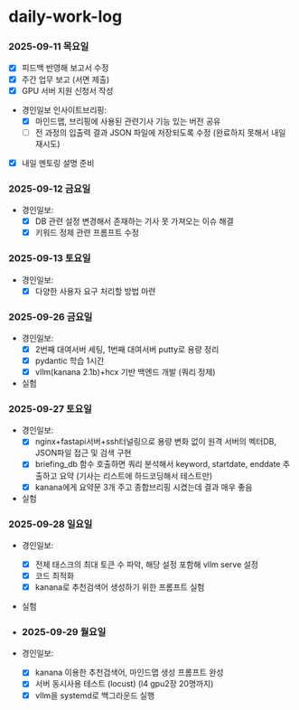 # daily-work-log

### 2025-09-11 목요일
- [X] 피드백 반영해 보고서 수정
- [X] 주간 업무 보고 (서면 제출)
- [X] GPU 서버 지원 신청서 작성
- 경인일보 인사이트브리핑:
  - [X] 마인드맵, 브리핑에 사용된 관련기사 기능 있는 버전 공유
  - [ ] 전 과정의 입출력 결과 JSON 파일에 저장되도록 수정 (완료하지 못해서 내일 재시도)
- [X] 내일 멘토링 설명 준비

### 2025-09-12 금요일
- 경인일보:
  - [X] DB 관련 설정 변경해서 존재하는 기사 못 가져오는 이슈 해결
  - [X] 키워드 정제 관련 프롬프트 수정
 
### 2025-09-13 토요일
- 경인일보:
  - [X] 다양한 사용자 요구 처리할 방법 마련

### 2025-09-26 금요일
- 경인일보:
  - [X] 2번째 대여서버 세팅, 1번째 대여서버 putty로 용량 정리
  - [X] pydantic 학습 1시간
  - [X] vllm(kanana 2.1b)+hcx 기반 백엔드 개발 (쿼리 정제)
 
- 실험

### 2025-09-27 토요일
- 경인일보:
  - [X] nginx+fastapi서버+ssh터널링으로 용량 변화 없이 원격 서버의 벡터DB, JSON파일 접근 및 검색 구현
  - [X] briefing_db 함수 호출하면 쿼리 분석해서 keyword, startdate, enddate 추출하고 요약 (기사는 리스트에 하드코딩해서 테스트만)
  - [X] kanana에게 요약문 3개 주고 종합브리핑 시켰는데 결과 매우 좋음
 
- 실험

### 2025-09-28 일요일
- 경인일보:
  - [X] 전체 태스크의 최대 토큰 수 파악, 해당 설정 포함해 vllm serve 설정
  - [X] 코드 최적화
  - [X] kanana로 추천검색어 생성하기 위한 프롬프트 실험
- 실험

- ### 2025-09-29 월요일
- 경인일보:
  - [X] kanana 이용한 추천검색어, 마인드맵 생성 프롬프트 완성
  - [X] 서버 동시사용 테스트 (locust) (l4 gpu2장 20명까지)
  - [X] vllm을 systemd로 백그라운드 실행
